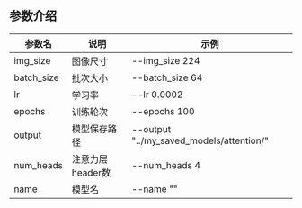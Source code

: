## 参数介绍

参数名 | 说明 | 示例
-----------------|-----------------|-----------------
img_size |图像尺寸 | --img_size 224
batch_size | 批次大小 | --batch_size 64
lr | 学习率 | --lr 0.0002
epochs | 训练轮次 | --epochs 100
output | 模型保存路径 | --output "../my_saved_models/attention/"
num_heads | 注意力层header数 | --num_heads 4
name | 模型名 | --name ""
